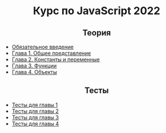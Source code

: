 <div align="center">

# Курс по JavaScript 2022

</div>

<div align="center">

## Теория

</div>

- [Обязательное введение](./theory/intro.md)
- [Глава 1. Общее представление](./theory/chapter-1.md)
- [Глава 2. Константы и переменные](./theory/chapter-2.md)
- [Глава 3. Функции](./theory/chapter-3.md)
- [Глава 4. Объекты](./theory/chapter-4.md)


<div align="center">

## Тесты

</div>

- [Тесты для главы 1](./test/chapter-1.md)
- [Тесты для главы 2](./test/chapter-2.md)
- [Тесты для главы 3](./test/chapter-3.md)
- [Тесты для главы 4](./test/chapter-4.md)
